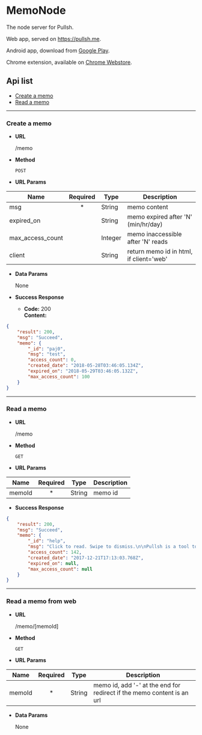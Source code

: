 # MemoNode
The node server for Pullsh.

Web app, served on https://pullsh.me.

Android app, download from [Google Play](https://play.google.com/store/apps/details?id=xyz.jienan.pushpull).

Chrome extension, available on [Chrome Webstore](https://chrome.google.com/webstore/detail/pullsh/efinljejnfeaongopbnijppjolghpook).

## Api list

- [Create a memo](#create_a_memo)
- [Read a memo](#read_a_memo)

---
### Create a memo

* **URL**

  /memo
  
* **Method**
 
  `POST`

* **URL Params**

| Name              | Required | Type   | Description |
| ---               | :---:    | ---    | ---         |
|  msg              |  *       |String  | memo content|
|  expired_on       |          |String  | memo expired after 'N' (min/hr/day)|
|  max_access_count |          |Integer | memo inaccessible after 'N' reads|
|  client           |          |String  | return memo id in html, if client='web'|

* **Data Params**

  None

* **Success Response**

  * **Code:** 200 <br />
    **Content:** 
```json
{
    "result": 200,
    "msg": "Succeed",
    "memo": {
        "_id": "paj0",
        "msg": "test",
        "access_count": 0,
        "created_date": "2018-05-28T03:46:05.134Z",
        "expired_on": "2018-05-29T03:46:05.132Z",
        "max_access_count": 100
    }
}
```
----

### Read a memo

* **URL**

  /memo
  
* **Method**
 
  `GET`

* **URL Params**

| Name | Required | Type  | Description |
| ---  | :---:    | ---   | ---         |
| memoId|  *       |String| memo id |

* **Success Response**

```json
{
    "result": 200,
    "msg": "Succeed",
    "memo": {
        "_id": "help",
        "msg": "Click to read. Swipe to dismiss.\n\nPullsh is a tool to help you to check and share text with short id between devices.\nIt is available on Android, https://pullsh.me, and Chrome Extension.\n\nTo create a memo (Push), swipe the pink action button to the left.\nInput your memo, and click '+'. You will get a unique id for you memo.\nYou can also share text to Pullsh in Android to quickly create a push.\n\nTo read a memo (Pull), you can swipe the action button to the right.\nInpur the memo id, and click '+'. The memo will be added to the list.\n\nYou can alse create a push or pull on https://pullsh.me and using Pullsh Chrome Extension.\nThis help doc has the id 'help'. You can read it or share it with the id or, using the full path https://pullsh.me/help.\nIf the memo your want to share is a link, add '-' after the address for quickly access. e.g. https://pullsh.me/LiNk- will bring you the memo link address.\n\nTo keep your memo secure, you can use push config to add access control to your memo.\nAfter the memo expired, or reaching maximum access counts, no one can read it anymore.",
        "access_count": 142,
        "created_date": "2017-12-21T17:13:03.768Z",
        "expired_on": null,
        "max_access_count": null
    }
}
```
----

### Read a memo from web

* **URL**

  /memo/[memoId]
  
* **Method**
 
  `GET`

* **URL Params**

| Name | Required | Type  | Description |
| ---  | :---:    | ---   | ---         |
| memoId|  *    |String   | memo id, add '-' at the end for redirect if the memo content is an url    |

* **Data Params**

  None

